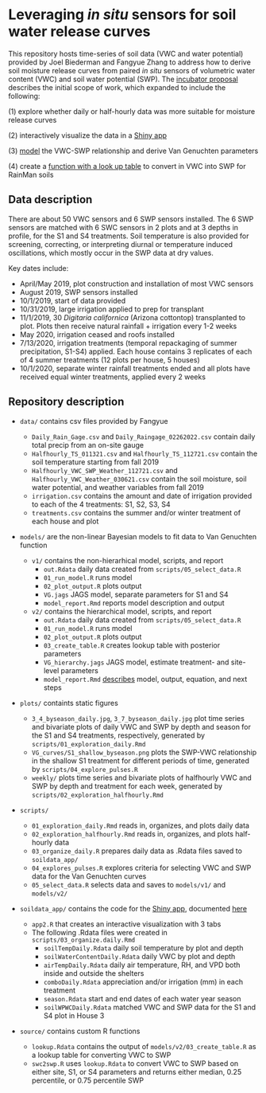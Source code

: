 # Leveraging <i>in situ</i> sensors for soil water release curves
This repository hosts time-series of soil data (VWC and water potential) provided by Joel Biederman and Fangyue Zhang to address how to derive soil moisture release curves from paired <i>in situ</i> sensors of volumetric water content (VWC) and soil water potential (SWP). The [incubator proposal](https://docs.google.com/document/d/1IWLPrM-9FJBcEZBZ_9FvtPL6JcJhNUR6HLwgwzTGFv4/edit) describes the initial scope of work, which expanded to include the following:

(1) explore whether daily or half-hourly data was more suitable for moisture release curves

(2) interactively visualize the data in a [Shiny app](https://viz.datascience.arizona.edu/rainman-soildata/)

(3) [model](https://viz.datascience.arizona.edu/VG_curves/) the VWC-SWP relationship and derive Van Genuchten parameters 

(4) create a [function with a look up table](https://github.com/cct-datascience/Rainman-swp/tree/main/source) to convert in VWC into SWP for RainMan soils

## Data description
There are about 50 VWC sensors and 6 SWP sensors installed. The 6 SWP sensors are matched with 6 SWC sensors in 2 plots and at 3 depths in profile, for the S1 and S4 treatments. Soil temperature is also provided for screening, correcting, or interpreting diurnal or temperature induced oscillations, which mostly occur in the SWP data at dry values.

Key dates include:
- April/May 2019, plot construction and installation of most VWC sensors
- August 2019, SWP sensors installed
- 10/1/2019, start of data provided
- 10/31/2019, large irrigation applied to prep for transplant
- 11/1/2019, 30 <i>Digitaria californica</i> (Arizona cottontop) transplanted to plot. Plots then receive natural rainfall + irrigation every 1-2 weeks
- May 2020, irrigation ceased and roofs installed
- 7/13/2020, irrigation treatments (temporal repackaging of summer precipitation, S1-S4) applied. Each house contains 3 replicates of each of 4 summer treatments (12 plots per house, 5 houses)
- 10/1/2020, separate winter rainfall treatments ended and all plots have received equal winter treatments, applied every 2 weeks

## Repository description

- `data/` contains csv files provided by Fangyue
  - `Daily_Rain_Gage.csv` and `Daily_Raingage_02262022.csv` contain daily total precip from an on-site gauge
  - `Halfhourly_TS_011321.csv` and `Halfhourly_TS_112721.csv` contain the soil temperature starting from fall 2019
  - `Halfhourly_VWC_SWP_Weather_112721.csv` and `Halfhourly_VWC_Weather_030621.csv` contain the soil moisture, soil water potential, and weather variables from fall 2019
  - `irrigation.csv` contains the amount and date of irrigation provided to each of the 4 treatments: S1, S2, S3, S4
  - `treatments.csv` contains the summer and/or winter treatment of each house and plot
  
- `models/` are the non-linear Bayesian models to fit data to Van Genuchten function
  - `v1/` contains the non-hierarhical model, scripts, and report
    - `out.Rdata` daily data created from `scripts/05_select_data.R`
    - `01_run_model.R` runs model
    - `02_plot_output.R` plots output
    - `VG.jags` JAGS model, separate parameters for S1 and S4
    - `model_report.Rmd` reports model description and output
  - `v2/` contains the hierarchical model, scripts, and report
    - `out.Rdata` daily data created from `scripts/05_select_data.R`
    - `01_run_model.R` runs model
    - `02_plot_output.R` plots output
    - `03_create_table.R` creates lookup table with posterior parameters
    - `VG_hierarchy.jags` JAGS model, estimate treatment- and site-level parameters
    - `model_report.Rmd` [describes](https://viz.datascience.arizona.edu/VG_curves/) model, output, equation, and next steps

- `plots/` containts static figures
  - `3_4_byseason_daily.jpg`, `3_7_byseason_daily.jpg` plot time series and bivariate plots of daily VWC and SWP by depth and season for the S1 and S4 treatments, respectively, generated by `scripts/01_exploration_daily.Rmd`
  - `VG_curves/S1_shallow_byseason.png` plots the SWP-VWC relationship in the shallow S1 treatment for different periods of time, generated by `scripts/04_explore_pulses.R`
  - `weekly/` plots time series and bivariate plots of halfhourly VWC and SWP by depth and treatment for each week, generated by `scripts/02_exploration_halfhourly.Rmd`

- `scripts/`
  - `01_exploration_daily.Rmd` reads in, organizes, and plots daily data
  - `02_exploration_halfhourly.Rmd` reads in, organizes, and plots half-hourly data
  - `03_organize_daily.R` prepares daily data as .Rdata files saved to `soildata_app/`
  - `04_explores_pulses.R` explores criteria for selecting VWC and SWP data for the Van Genuchten curves
  - `05_select_data.R` selects data and saves to `models/v1/` and `models/v2/`
  
- `soildata_app/` contains the code for the [Shiny app](https://viz.datascience.arizona.edu/rainman-soildata/), documented [here](https://github.com/cct-datascience/Rainman-swp/tree/main/soildata_app#interactive-exploration-of-rainman-soil-data)
  - `app2.R` that creates an interactive visualization with 3 tabs
  - The following .Rdata files were created in `scripts/03_organize.daily.Rmd`
    - `soilTempDaily.Rdata` daily soil temperature by plot and depth
    - `soilWaterContentDaily.Rdata` daily VWC by plot and depth
    - `airTempDaily.Rdata` daily air temperature, RH, and VPD both inside and outside the shelters
    - `comboDaily.Rdata` appreciation and/or irrigation (mm) in each treatment
    - `season.Rdata` start and end dates of each water year season
    - `soilWPWCDaily.Rdata` matched VWC and SWP data for the S1 and S4 plot in House 3

- `source/` contains custom R functions
  - `lookup.Rdata` contains the output of `models/v2/03_create_table.R` as a lookup table for converting VWC to SWP 
  - `swc2swp.R` uses `lookup.Rdata` to convert VWC to SWP based on either site, S1, or S4 parameters and returns either median, 0.25 percentile, or 0.75 percentile SWP
